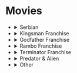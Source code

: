 # Movies

<ul>
  <li>
    <details>
      <summary>Serbian</summary>
      <ul>
        <li><a href="https://sr.wikipedia.org/sr-ec/%D0%A6%D1%80%D0%BD%D0%B8_%D0%B1%D0%BE%D0%BC%D0%B1%D0%B0%D1%80%D0%B4%D0%B5%D1%80">
          Црни Бомбардер (1992)
        </a></li>
        <li><a href="https://sr.wikipedia.org/sr-ec/%D0%97%D0%BE%D0%BD%D0%B0_%D0%97%D0%B0%D0%BC%D1%84%D0%B8%D1%80%D0%BE%D0%B2%D0%B0_(%D1%84%D0%B8%D0%BB%D0%BC)">
          Зона Замфирова (2002)
        </a></li>
        <li>
          <a href="https://sr.wikipedia.org/wiki/Kad_porastem_bi%C4%87u_Kengur">
            Кад порастем бићу Кенгур (2004)  
          </a>
        </li>
        <li>
          <a href="https://sr.wikipedia.org/sr-ec/%D0%9E%D1%81%D1%82%D1%80%D0%B2%D0%BE_(%D1%84%D0%B8%D0%BB%D0%BC_%D0%B8%D0%B7_2006)">
            Острво (2006)  
          </a>
        </li>
        <li>
          <a href="https://sr.wikipedia.org/sr-ec/%D0%9A%D0%B0%D1%80%D0%B0%D1%83%D0%BB%D0%B0_(%D1%84%D0%B8%D0%BB%D0%BC)">
            Караула (2006)
          </a>
        </li>
        <li>
          <a href="https://sr.wikipedia.org/sr-ec/%D0%A2%D1%83%D1%80%D0%BD%D0%B5%D1%98%D0%B0_(%D1%84%D0%B8%D0%BB%D0%BC)">
            Турнеја (2008)  
          </a>
        </li>
        <li>
          <a href="https://sr.wikipedia.org/sr-ec/%D0%90%D1%98%D0%B2%D0%B0%D1%80_(%D1%84%D0%B8%D0%BB%D0%BC)">
            Ајвар (2019)  
          </a>
        </li>
        <li>
          <a href="https://sr.wikipedia.org/sr-ec/%D0%9F%D1%80%D0%BE%D0%BB%D0%B5%D1%9B%D0%BD%D0%B0_%D0%BF%D0%B5%D1%81%D0%BC%D0%B0">
            Пролећна песма (2021)
          </a>
        </li>
        <li>
          <a href="https://sr.wikipedia.org/sr-ec/%D0%9D%D0%B5%D0%B4%D0%B5%D1%99%D0%B0_(%D1%84%D0%B8%D0%BB%D0%BC)">
            Недеља (2024)
          </a>
        </li>
      </ul>
    </details>
  </li>
  <li>
    <details>
      <summary>Kingsman Franchise</summary>
      <ul>
        <li>
          <details>
            <summary>Original Trilogy<summary>
            <ul>
              <li>
                <a href="https://www.imdb.com/title/tt2802144/">
                  Kingsman: The Secret Service (2015)
                </a>
              </li>
              <li>
                <a href="https://www.imdb.com/title/tt4649466/">
                  Kingsman: The Golden Circle (2017)
                </a>
              </li>
              <li>
                <a href="https://www.imdb.com/title/tt29529698/">
                  Kingsman: The Blue Blood (to be announced)
                </a>
              </li>
            </ul>
          </details>
        </li>
        <li>
          <details>
            <summary>Prequels<summary>
            <ul>
              <li>
                <a href="https://www.imdb.com/title/tt4649466/">
                  The King's Man (2021)
                </a>
              </li>
              <li>
                <a href="https://www.imdb.com/title/tt29571712/">
                  The King's Man: The Traitor King (to be announced)
                </a>
              </li>
            </ul>
          </details>
        </li>
        <li>
          <details>
            <summary>Spin-offs<summary>
            <ul>
              <li>
                <a href="https://www.imdb.com/title/tt15009428/">
                  Argylle (2024)
                </a>
              </li>
            </ul>
          </details>
        </li>
      </ul>
    </details>
  </li>
  <li>
    <details>
      <summary>Godfather Franchise</summary>
      <ul>
      <li><a href="https://en.wikipedia.org/wiki/The_Godfather">
        The Godfather (1972)
      </a></li>
      <li><a href="https://en.wikipedia.org/wiki/The_Godfather_Part_II">
        The Godfather Part II (1974)
      </a></li>
      <li><a href="https://en.wikipedia.org/wiki/The_Godfather_Part_III">
        The Godfather Part III (1990)
      </a></li>
      </ul>
    </details>
  </li>
  <li>
    <details>
      <summary>Rambo Franchise</summary>
      <ul>
        <li><a href="https://en.wikipedia.org/wiki/First_Blood">
          First Blood (1982)
        </a></li>
        <li><a href="https://en.wikipedia.org/wiki/Rambo:_First_Blood_Part_II">
          Rambo: First Blood Part II (1985)
        </a></li>
        <li><a href="https://en.wikipedia.org/wiki/Rambo_III">
          Rambo III (1988)
        </a></li>
        <li><a href="https://en.wikipedia.org/wiki/Rambo_(2008_film)">
          Rambo (2008)
        </a></li>
        <li><a href="https://en.wikipedia.org/wiki/Rambo:_Last_Blood">
          Rambo: Last Blood (2019)
        </a></li>
      </ul>
    </details>
  </li>
  <li>
    <details>
      <summary>Terminator Franchise</summary>
      <ul>
        <li><a href="https://en.wikipedia.org/wiki/The_Terminator">
          The Terminator (1984)
        </a></li>
        <li><a href="https://en.wikipedia.org/wiki/Terminator_2:_Judgment_Day">
          Terminator 2: Judgment Day (1991)
        </a></li>
        <li><a href="https://en.wikipedia.org/wiki/Terminator_3:_Rise_of_the_Machines">
          Terminator 3: Rise of the Machines (2003)
        </a></li>
        <li><a href="https://en.wikipedia.org/wiki/Terminator_Salvation">
          Terminator Salvation (2009)
        </a></li>
        <li><a href="https://en.wikipedia.org/wiki/Terminator_Genisys">
          Terminator Genisys (2015)
        </a></li>
        <li><a href="https://en.wikipedia.org/wiki/Terminator:_Dark_Fate">
          Terminator: Dark Fate (2019)
        </a></li>
      </ul>
    </details>
  </li>
  <li>
    <details>
      <summary>Predator & Alien</summary>
      <ul>
        <li>
          <details>
            <summary>Predator Franchise</summary>
            <ul>
              <li><a href="https://en.wikipedia.org/wiki/Predator_(film)">
                Predator (1987)
              </a></li>
              <li><a href="https://en.wikipedia.org/wiki/Predator_2">
                Predator 2 (1990)
              </a></li>
              <li><a href="https://en.wikipedia.org/wiki/Predators_(film)">
                Predators (2010)
              </a></li>
              <li><a href="https://en.wikipedia.org/wiki/The_Predator_(film)">
                The Predator (2018)
              </a></li>
              <li><a href="https://en.wikipedia.org/wiki/Prey_(2022_film)">
                Prey (2022)
              </a></li>
              <li><a href="https://en.wikipedia.org/wiki/Predator_(franchise)#Future">
                Badlands (2025)
              </a></li>
            </ul>
          </details>
        </li>
        <li>
          <details>
            <summary>Alien Franchise</summary>
            <ul>
              <li><a href="https://en.wikipedia.org/wiki/Alien_(film)">
                Alien (1979)
              </a></li>
              <li><a href="https://en.wikipedia.org/wiki/Aliens_(film)">
                Aliens (1986)
              </a></li>
              <li><a href="https://en.wikipedia.org/wiki/Alien_3">
                Alien 3 (1992)
              </a></li>
              <li><a href="https://en.wikipedia.org/wiki/Alien_Resurrection">
                Alien Resurrection (1997)
              </a></li>
              <li><a href="https://en.wikipedia.org/wiki/Prometheus_(2012_film)">
                Prometheus (2012)
              </a></li>
              <li><a href="https://en.wikipedia.org/wiki/Alien:_Covenant">
                Alien: Covenant (2017)
              </a></li>
              <li><a href="https://en.wikipedia.org/wiki/Alien:_Romulus">
                Alien: Romulus (2024)
              </a></li>
            </ul>
          </details>
        </li>
        <li>
          <details>
            <summary>Predator vs. Alien Franchise</summary>
            <ul>
              <li><a href="https://en.wikipedia.org/wiki/Alien_vs._Predator_(film)">
                Alien vs. Predator (2004)
              </a></li>
              <li><a href="https://en.wikipedia.org/wiki/Aliens_vs._Predator:_Requiem">
                Aliens vs. Predator: Requiem (2007)
              </a></li>
            </ul>
          </details>
        </li>
      </ul>
    </details>
  </li>
  <li>
    <details>
      <summary>Other</summary>
      <ul>
        <li>
          <a href="https://www.imdb.com/title/tt0105323/?ref_=nv_sr_srsg_0_tt_8_nm_0_q_scent%2520of%2520"> 
            Scent of a Woman (1992)  
          </a>
        </li>
        <li>
          <a href="https://www.imdb.com/title/tt0086250/?ref_=nv_sr_srsg_0_tt_6_nm_2_q_scarface"> 
            Scarface (1983)  
          </a>
        </li>
        <li>
          <a href="https://www.imdb.com/title/tt0072890/?ref_=fn_al_tt_1"> 
            Dog Day Afternoon (1975)  
          </a>
        </li>
        <li>
          <a href="https://www.imdb.com/title/tt0113277/?ref_=nv_sr_srsg_0_tt_8_nm_0_q_heat%25201995"> 
            Heat (1995)  
          </a>
        </li>
        <li>
          <a href="https://www.imdb.com/title/tt0118971/?ref_=nv_sr_srsg_0_tt_8_nm_0_q_devil%27s"> 
            Devil's Advocate (1997)  
          </a>
        </li>
        <li>
          <a href="https://www.imdb.com/title/tt0106519/?ref_=nv_sr_srsg_0_tt_8_nm_0_q_carlito%27s"> 
            Carlito's Way (1993)  
          </a>
        </li>
        <li>
          <a href="https://www.imdb.com/title/tt0070666/?ref_=nv_sr_srsg_0_tt_3_nm_5_q_serpico"> 
            Serpico (1973)  
          </a>
        </li>
        <li>
          <a href="https://www.imdb.com/title/tt0078718/?ref_=nv_sr_srsg_0_tt_8_nm_0_q_and%2520justice%2520"> 
            And Justice for All (1979)  
          </a>
        </li>
        <li>
          <a href="https://www.imdb.com/title/tt0060675/"> 
            Maslucin Feminin (1966)  
          </a>
        </li>
        <li>
          <a href="https://www.imdb.com/title/tt3864056/"> 
            The Goldfinch (2019)  
          </a>
        </li>
        <li>
          <a href="https://www.imdb.com/title/tt20420628/">
            Freud's Last Session  
          </a>
        </li>
        <li>
          <a href="https://www.imdb.com/title/tt1172049/">
            Demolition  
          </a>
        </li>
        <li>
          <a href="https://www.imdb.com/title/tt0765429/">
            American Gangster (2007)
          </a>
        </li>
        <li>
          <a href="https://www.imdb.com/title/tt0139654/">
            Training Day (2001)
          </a>
        </li>
        <li>
          <a href="https://www.imdb.com/title/tt0099685/">
            Goodfellas (1990)
          </a>
        </li>
        <li>
          <a href="https://www.imdb.com/title/tt0106489/">
            A Bronx Tale (1993)
          </a>
        </li>
        <li>
          <a href="https://www.imdb.com/title/tt0221027/">
            Blow (2001)
          </a>
        </li>
        <li>
          <a href="https://www.imdb.com/title/tt0276751/">
            About a Boy (2002)
          </a>
        </li>
        <li>
          <a href="https://www.imdb.com/title/tt10999120/">
            Spirited (2022)
          </a>
        </li>
        <li>
          <a href="https://www.imdb.com/title/tt11858890/">
            The Creator (2023)
          </a>
        </li>
        <li>
          <a href="https://www.imdb.com/title/tt1615147/">
            Margin Call (2011)
          </a>
        </li>
        <li>
          <a href="https://www.imdb.com/title/tt1027718/">
            Wall Street: Money Nevers Sleeps (2010)
          </a>
        </li>
        <li>
          <a href="https://www.imdb.com/title/tt0131566/">
            Rogue Trader (1999)
          </a>
        </li>
        <li>
          <a href="https://www.imdb.com/title/tt0112883/">
            Don Juan DeMarco (1994)
          </a>
        </li>
        <li>
          <a href="https://www.imdb.com/title/tt17351924/">
            Saltburn (2023)
          </a>
        </li>
        <li>
          <a href="https://www.imdb.com/title/tt0448134/">
            Sunshine (2007)
          </a>
        </li>
        <li>
          <a href="https://www.imdb.com/title/tt1659337/">
            The Perks of Being a Wallflower (2012)
          </a>
        </li>
        <li>
          <a href="https://www.imdb.com/title/tt4925292/">
            Lady Bird (2017)
          </a>
        </li>
        <li>
          <a href="https://www.imdb.com/title/tt1489887/">
            Booksmart (2019)
          </a>
        </li>
        <li>
          <a href="https://www.imdb.com/title/tt0088847/">
            The Breakfast Club (1985)
          </a>
        </li>
        <li>
          <a href="https://www.imdb.com/title/tt0467406/">
            Juno (2007)
          </a>
        </li>
        <li>
          <a href="https://www.imdb.com/title/tt0088128/">
            Sixteen Candles (1984)
          </a>
        </li>
        <li>
          <a href="https://www.imdb.com/title/tt1878870/">
            The Edge of Seventeen (2016)
          </a>
        </li>
        <li>
          <a href="https://www.imdb.com/title/tt0963743/">
            Angus, Thongs and Perfect Snogging (2008)
          </a>
        </li>
        <li>
          <a href="https://www.imdb.com/title/tt5164432/">
            Love, Simon (2018)
          </a>
        </li>
        <li>
          <a href="https://www.imdb.com/title/tt0337563/">
            13 Going on 30 (2004)
          </a>
        </li>
        <li>
          <a href="https://www.imdb.com/title/tt0118655/">
            Austin Powers: International Man of Mystery (1997)
          </a>
        </li>
        <li>
          <a href="https://www.imdb.com/title/tt0887883/">
            Burn After Reading (2008)
          </a>
        </li>
        <li>
          <a href="https://www.imdb.com/title/tt3532216/">
            American Made (2017)
          </a>
        </li>
        <li>
          <a href="https://www.imdb.com/title/tt3079380/">
            Spy (2015)
          </a>
        </li>
        <li>
          <a href="https://www.imdb.com/title/tt0274166/">
            Jonny Enlish (2003)
          </a>
        </li>
        <li>
          <a href="https://www.imdb.com/title/tt8242084/">
            My Spy (2020)
          </a>
        </li>
        <li>
          <a href="https://www.imdb.com/title/tt1596350/">
            This Means War (2012)
          </a>
        </li>
        <li>
          <a href="https://www.imdb.com/title/tt15326988/">
            Ghosted (2023)
          </a>
        </li>
        <li>
          <a href="https://www.imdb.com/title/tt6538336/">
            Downside Up (2016)
          </a>
        </li>
        <li>
          <a href="https://www.imdb.com/title/tt1832382/">
            A Separation (2011)
          </a>
        </li>
        <li>
          <a href="https://www.imdb.com/title/tt22408160/">
            Kinds of Kindness (2024)
          </a>
        </li>
      </ul>
    </details>
    </li>
</ul>
